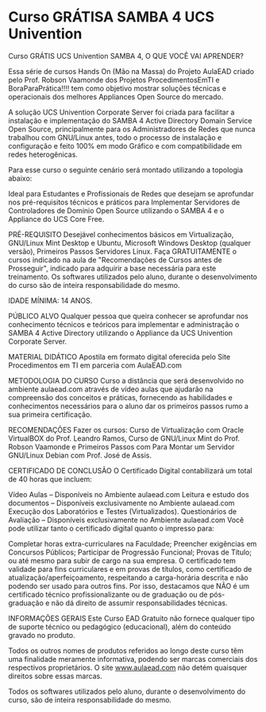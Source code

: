 # Curso GRÁTISA SAMBA 4 UCS Univention 

Curso GRÁTIS UCS Univention SAMBA 4, O QUE VOCÊ VAI APRENDER?

Essa série de cursos Hands On (Mão na Massa) do Projeto AulaEAD criado pelo Prof. Robson Vaamonde dos Projetos ProcedimentosEmTI e BoraParaPrática!!!! tem como objetivo mostrar soluções técnicas e operacionais dos melhores Appliances Open Source do mercado.

A solução UCS Univention Corporate Server foi criada para facilitar a instalação e implementação do SAMBA 4 Active Directory Domain Service Open Source, principalmente para os Administradores de Redes que nunca trabalhou com GNU/Linux antes, todo o processo de instalação e configuração e feito 100% em modo Gráfico e com compatibilidade em redes heterogênicas.

Para esse curso o seguinte cenário será montado utilizando a topologia abaixo:

Ideal para Estudantes e Profissionais de Redes que desejam se aprofundar nos pré-requisitos técnicos e práticos para Implementar Servidores de Controladores de Domínio Open Source utilizando o SAMBA 4 e o Appliance do UCS Core Free.

PRÉ-REQUISITO
Desejável conhecimentos básicos em Virtualização, GNU/Linux Mint Desktop e Ubuntu, Microsoft Windows Desktop (qualquer versão), Primeiros Passos Servidores Linux. Faça GRATUITAMENTE o cursos indicado na aula de "Recomendações de Cursos antes de Prosseguir", indicado para adquirir a base necessária para este treinamento. Os softwares utilizados pelo aluno, durante o desenvolvimento do curso são de inteira responsabilidade do mesmo.

IDADE MÍNIMA: 14 ANOS.

PÚBLICO ALVO
Qualquer pessoa que queira conhecer se aprofundar nos conhecimento técnicos e teóricos para implementar e administração o SAMBA 4 Active Directory utilizando o Appliance da UCS Univention Corporate Server.

MATERIAL DIDÁTICO
Apostila em formato digital oferecida pelo Site Procedimentos em TI em parceria com AulaEAD.com

METODOLOGIA DO CURSO
Curso a distância que será desenvolvido no ambiente aulaead.com através de vídeo aulas que ajudarão na compreensão dos conceitos e práticas, fornecendo as habilidades e conhecimentos necessários para o aluno dar os primeiros passos rumo a sua primeira certificação.

RECOMENDAÇÕES
Fazer os cursos: Curso de Virtualização com Oracle VirtualBOX do Prof. Leandro Ramos, Curso de GNU/Linux Mint do Prof. Robson Vaamonde e Primeiros Passos com Para Montar um Servidor GNU/Linux Debian com Prof. José de Assis.

CERTIFICADO DE CONCLUSÃO
O Certificado Digital contabilizará um total de 40 horas que incluem:

Vídeo Aulas – Disponíveis no Ambiente aulaead.com
Leitura e estudo dos documentos – Disponíveis exclusivamente no Ambiente aulaead.com
Execução dos Laboratórios e Testes (Virtualizados).
Questionários de Avaliação – Disponíveis exclusivamente no Ambiente aulaead.com
Você pode utilizar tanto o certificado digital quanto o impresso para:

Completar horas extra-curriculares na Faculdade;
Preencher exigências em Concursos Públicos;
Participar de Progressão Funcional;
Provas de Título;
ou até mesmo para subir de cargo na sua empresa.
O certificado tem validade para fins curriculares e em provas de títulos, como certificado de atualização/aperfeiçoamento, respeitando a carga-horária descrita e não podendo ser usado para outros fins. Por isso, destacamos que NÃO é um certificado técnico profissionalizante ou de graduação ou de pós-graduação e não dá direito de assumir responsabilidades técnicas.

INFORMAÇÕES GERAIS
Este Curso EAD Gratuito não fornece qualquer tipo de suporte técnico ou pedagógico (educacional), além do conteúdo gravado no produto.

Todos os outros nomes de produtos referidos ao longo deste curso têm uma finalidade meramente informativa, podendo ser marcas comerciais dos respectivos proprietários. O site www.aulaead.com não detém quaisquer direitos sobre essas marcas.

Todos os softwares utilizados pelo aluno, durante o desenvolvimento do curso, são de inteira responsabilidade do mesmo.
